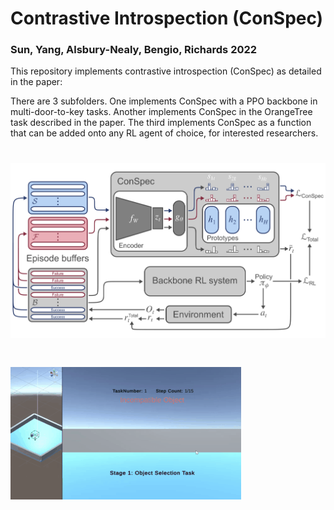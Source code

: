 


# Contrastive Introspection (ConSpec) 

### Sun, Yang, Alsbury-Nealy, Bengio, Richards 2022

This repository implements contrastive introspection (ConSpec) as detailed in the paper: 

There are 3 subfolders. One implements ConSpec with a PPO backbone in multi-door-to-key tasks. Another implements ConSpec in the OrangeTree task described in the paper.
The third implements ConSpec as a function that can be added onto any RL agent of choice, for interested researchers. 

# ![conspeccartoon](Diagram.png)
# ![movie](Movietask.gif)
